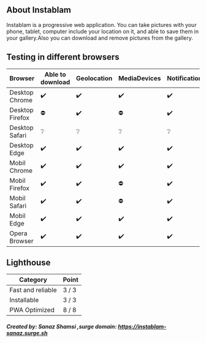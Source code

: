 ## About Instablam
Instablam is a progressive web application. You can take pictures with your phone, tablet, computer include your location on it, and able to save them in your gallery.Also you can download and remove pictures from the gallery.

## Testing in different browsers
|Browser      |Able to download |Geolocation |MediaDevices |Notification |Offline |
|----------------|--------|--------|-|-|-|
|Desktop Chrome  |✔️|✔️|✔️|✔️|✔️|
|Desktop Firefox |⛔|✔️|⛔|✔️|✔️|
|Desktop Safari  |❔|❔|❔|❔|❔|❔|
|Desktop Edge    |✔️|✔️|✔️|✔️|✔️|
|Mobil Chrome    |✔️|✔️|✔️|✔️|✔️|
|Mobil   Firefox |✔️|✔️|⛔|✔️|✔️|
|Mobil   Safari  |✔️|✔️|⛔|✔️|✔️|
|Mobil   Edge    |✔️|✔️|✔️|✔️|✔️|
|Opera Browser   |✔️|✔️|✔️|✔️|✔️|


## Lighthouse
|Category |Point |
|-|-|
|Fast and reliable | 3 / 3 |
|Installable | 3 / 3 |
|PWA Optimized | 8 / 8 |



##### Created by: Sanaz Shamsi ,surge domain:  https://instablam-sanaz.surge.sh